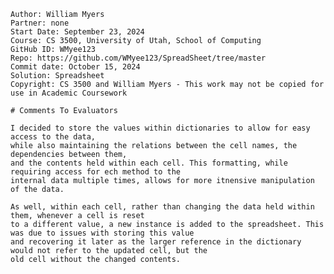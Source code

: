 ﻿~~~
Author: William Myers
Partner: none
Start Date: September 23, 2024
Course: CS 3500, University of Utah, School of Computing
GitHub ID: WMyee123
Repo: https://github.com/WMyee123/SpreadSheet/tree/master
Commit date: October 15, 2024
Solution: Spreadsheet
Copyright: CS 3500 and William Myers - This work may not be copied for use in Academic Coursework

# Comments To Evaluators

I decided to store the values within dictionaries to allow for easy access to the data, 
while also maintaining the relations between the cell names, the dependencies between them, 
and the contents held within each cell. This formatting, while requiring access for ech method to the 
internal data multiple times, allows for more itnensive manipulation of the data.

As well, within each cell, rather than changing the data held within them, whenever a cell is reset 
to a different value, a new instance is added to the spreadsheet. This was due to issues with storing this value 
and recovering it later as the larger reference in the dictionary would not refer to the updated cell, but the 
old cell without the changed contents.
~~~